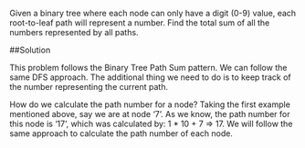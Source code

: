 Given a binary tree where each node can only have a digit (0-9) value, each root-to-leaf path will represent a number.
Find the total sum of all the numbers represented by all paths.

##Solution

This problem follows the Binary Tree Path Sum pattern. We can follow the same DFS approach. The additional thing we need
to do is to keep track of the number representing the current path.

How do we calculate the path number for a node? Taking the first example mentioned above, say we are at node ‘7’. As we
know, the path number for this node is ‘17’, which was calculated by: 1 * 10 + 7 => 17. We will follow the same approach
to calculate the path number of each node.